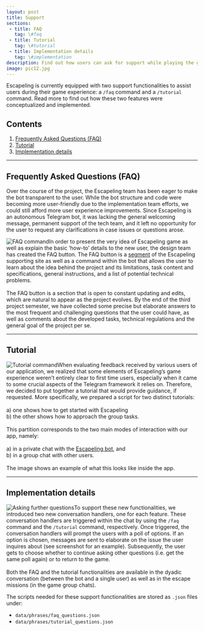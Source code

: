 ```yaml
---
layout: post
title: Support
sections:
 - title: FAQ
   tag: \#faq
 - title: Tutorial
   tag: \#tutorial
 - title: Implementation details
   tag: \#implementation
description: Find out how users can ask for support while playing the game.
image: pic12.jpg
---
```


Escapeling is currently equipped with two support functionalities to assist users during their game experience: a `/faq` command and a `/tutorial` command. Read more to find out how these two features were conceptualized and implemented.

## Contents

1. <span class="section">[Frequently Asked Questions (FAQ)](#faq)</span>
2. <span class="section">[Tutorial](#tutorial)</span>
3. <span class="section">[Implementation details](#implementation)</span>

<hr />

<!-- FAQ -->

<div id="faq"></div>

<h2><span class="section">Frequently Asked Questions (FAQ)</span></h2>

Over the course of the project, the Escapeling team has been eager to make the bot transparent to the user. While the bot structure and code were becoming more user-friendly due to the implementation team efforts, we could still afford more user experience improvements. Since Escapeling is an autonomous Telegram bot, it was lacking the general welcoming message, permanent support of the tech team, and it left no opportunity for the user to request any clarifications in case issues or questions arose.

<p><span class="image right"><img src="{{ "" | relative_url }}/assets/images/support-page-figure-1.png" alt="FAQ command"></span>In order to present the very idea of Escapeling game as well as explain the basic ‘how-to’ details to the new user, the design team has created the FAQ button. The FAQ button is a <a href="https://alluos.github.io/2021/02/03/FAQ.html">segment</a> of the Escapeling supporting site as well as a command within the bot that allows the user to learn about the idea behind the project and its limitations, task content and specifications, general instructions, and a list of potential technical problems. <br><br> The FAQ button is a section that is open to constant updating and edits, which are natural to appear as the project evolves. By the end of the third project semester, we have collected some precise but elaborate answers to the most frequent and challenging questions that the user could have, as well as comments about the developed tasks, technical regulations and the general goal of the project per se.</p>

<!-- <p class="center"><em>Figure 1: FAQ command</em></p> -->

<hr />

<!-- Tutorial -->

<div id="tutorial"></div>

<h2><span class="section">Tutorial</span></h2>

<p><span class="image left"><img src="{{ "" | relative_url }}/assets/images/support-page-figure-2.png" alt="Tutorial command"></span>When evaluating feedback received by various users of our application, we realized that some elements of Escapeling’s game experience weren’t entirely clear to first time users, especially when it came to some crucial aspects of the Telegram framework it relies on. Therefore, we decided to put together a tutorial that would provide guidance, if requested. More specifically, we prepared a script for two distinct tutorials:
<br>
<br> a) one shows how to get started with Escapeling
<br> b) the other shows how to approach the group tasks.
<br><br>
This partition corresponds to the two main modes of interaction with our app, namely:
<br>
<br> a) in a private chat with the <a href="https://telegram.me/Escapeling_Bot">Escapeling bot</a>, and
<br> b) in a group chat with other users.
<br><br>
The image shows an example of what this looks like inside the app.</p>

<!-- <p class="center"><em>Figure 2: Tutorial command</em></p> -->

<hr />

<!-- Implementation -->

<div id="implementation"></div>

<h2><span class="section">Implementation details</span></h2>

<p><span class="image right"><img src="{{ "" | relative_url }}/assets/images/support-page-figure-3.png" alt="Asking further questions"></span>To support these new functionalities, we introduced two new conversation handlers, one for each feature. These conversation handlers are triggered within the chat by using the <code>/faq</code> command and the <code>/tutorial</code> command, respectively. Once triggered, the conversation handlers will prompt the users with a poll of options. If an option is chosen, messages are sent to elaborate on the issue the user inquires about (see screenshot for an example). Subsequently, the user gets to choose whether to continue asking other questions (i.e. get the same poll again) or to return to the game.
<br><br>
Both the FAQ and the tutorial functionalities are available in the dyadic conversation (between the bot and a single user) as well as in the escape missions (in the game group chats).</p> 

The scripts needed for these support functionalities are stored as `.json` files under:

* `data/phrases/faq_questions.json`
* `data/phrases/tutorial_questions.json`

<!-- <p class="center"><em>Figure 3: asking further questions</em></p> -->